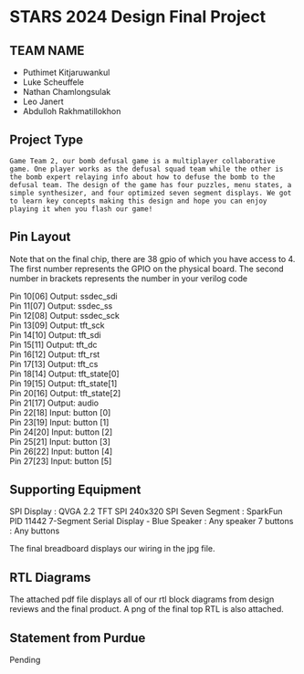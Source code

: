 # STARS 2024 Design Final Project

## TEAM NAME
* Puthimet Kitjaruwankul
* Luke Scheuffele
* Nathan Chamlongsulak
* Leo Janert
* Abdulloh Rakhmatillokhon

## Project Type
    Game Team 2, our bomb defusal game is a multiplayer collaborative game. One player works as the defusal squad team while the other is the bomb expert relaying info about how to defuse the bomb to the defusal team. The design of the game has four puzzles, menu states, a simple synthesizer, and four optimized seven segment displays. We got to learn key concepts making this design and hope you can enjoy playing it when you flash our game!

## Pin Layout
Note that on the final chip, there are 38 gpio of which you have access to 4.
The first number represents the GPIO on the physical board. The second number
in brackets represents the number in your verilog code


Pin 10[06] Output: ssdec_sdi  
Pin 11[07] Output: ssdec_ss  
Pin 12[08] Output: ssdec_sck  
Pin 13[09] Output: tft_sck  
Pin 14[10] Output: tft_sdi  
Pin 15[11] Output: tft_dc  
Pin 16[12] Output: tft_rst  
Pin 17[13] Output: tft_cs  
Pin 18[14] Output: tft_state[0]  
Pin 19[15] Output: tft_state[1]  
Pin 20[16] Output: tft_state[2]  
Pin 21[17] Output: audio  
Pin 22[18] Input: button [0]  
Pin 23[19] Input: button [1]  
Pin 24[20] Input: button [2]  
Pin 25[21] Input: button [3]  
Pin 26[22] Input: button [4]  
Pin 27[23] Input: button [5]  


## Supporting Equipment
SPI Display : QVGA 2.2 TFT SPI 240x320
SPI Seven Segment : SparkFun PID 11442 7-Segment Serial Display - Blue
Speaker : Any speaker
7 buttons : Any buttons

The final breadboard displays our wiring in the jpg file. 

## RTL Diagrams

The attached pdf file displays all of our rtl block diagrams from design reviews and the final product. A png of the final top RTL is also attached.

## Statement from Purdue
Pending

